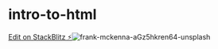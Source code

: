 # intro-to-html

[Edit on StackBlitz ⚡️](https://stackblitz.com/edit/js-whafsm)![frank-mckenna-aGz5hkren64-unsplash](https://user-images.githubusercontent.com/68760655/218287750-35f3b741-551e-4cd3-8ef5-b6a6db933f66.jpg)

